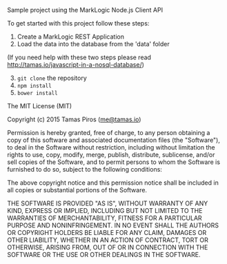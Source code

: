 Sample project using the MarkLogic Node.js Client API

To get started with this project follow these steps:
1) Create a MarkLogic REST Application
2) Load the data into the database from the 'data' folder

(If you need help with these two steps please read http://tamas.io/javascript-in-a-nosql-database/)

3) `git clone` the repository
4) `npm install`
5) `bower install`

The MIT License (MIT)

Copyright (c) 2015 Tamas Piros (me@tamas.io)

Permission is hereby granted, free of charge, to any person obtaining a copy of this software and associated documentation files (the "Software"), to deal in the Software without restriction, including without limitation the rights to use, copy, modify, merge, publish, distribute, sublicense, and/or sell copies of the Software, and to permit persons to whom the Software is furnished to do so, subject to the following conditions:

The above copyright notice and this permission notice shall be included in all copies or substantial portions of the Software.

THE SOFTWARE IS PROVIDED "AS IS", WITHOUT WARRANTY OF ANY KIND, EXPRESS OR IMPLIED, INCLUDING BUT NOT LIMITED TO THE WARRANTIES OF MERCHANTABILITY, FITNESS FOR A PARTICULAR PURPOSE AND NONINFRINGEMENT. IN NO EVENT SHALL THE AUTHORS OR COPYRIGHT HOLDERS BE LIABLE FOR ANY CLAIM, DAMAGES OR OTHER LIABILITY, WHETHER IN AN ACTION OF CONTRACT, TORT OR OTHERWISE, ARISING FROM, OUT OF OR IN CONNECTION WITH THE SOFTWARE OR THE USE OR OTHER DEALINGS IN THE SOFTWARE.
